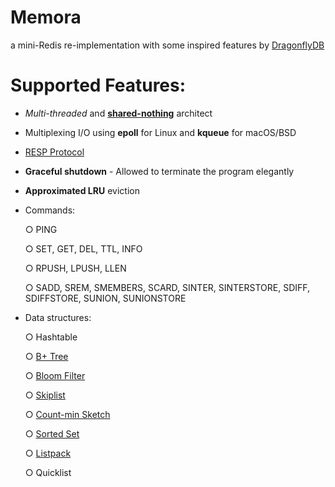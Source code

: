 # Memora
a mini-Redis re-implementation with some inspired features by [DragonflyDB](https://www.dragonflydb.io/)

# Supported Features:
- _Multi-threaded_ and [**shared-nothing**](https://en.wikipedia.org/wiki/Shared-nothing_architecture) architect
- Multiplexing I/O using **epoll** for Linux and **kqueue** for macOS/BSD
- [RESP Protocol](https://redis.io/docs/latest/develop/reference/protocol-spec/)
- **Graceful shutdown** - Allowed to terminate the program elegantly
- **Approximated LRU** eviction 
- Commands:

  ○ PING

  ○ SET, GET, DEL, TTL, INFO

  ○ RPUSH, LPUSH, LLEN

  ○ SADD, SREM, SMEMBERS, SCARD, SINTER, SINTERSTORE, SDIFF, SDIFFSTORE, SUNION, SUNIONSTORE

  
- Data structures:

  ○ Hashtable
  
  ○ [B+ Tree](https://www.dragonflydb.io/blog/dragonfly-new-sorted-set)
  
  ○ [Bloom Filter](https://en.wikipedia.org/wiki/Bloom_filter)
  
  ○ [Skiplist](https://en.wikipedia.org/wiki/Skip_list)

  ○ [Count-min Sketch](https://en.wikipedia.org/wiki/Count%E2%80%93min_sketch)
  
  ○ [Sorted Set](https://redis.io/docs/latest/develop/data-types/sorted-sets/)

  ○ [Listpack](https://deepwiki.com/antirez/listpack/2.1-memory-layout-and-encoding#backlen-field-and-backward-traversal)

  ○ Quicklist
  
